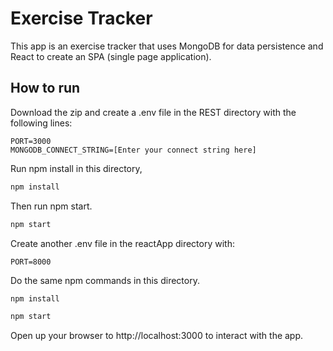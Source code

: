 # Exercise Tracker
This app is an exercise tracker that uses MongoDB for data persistence and React to create an SPA (single page application).

## How to run
Download the zip and create a .env file in the REST directory with the following lines:

```env
PORT=3000
MONGODB_CONNECT_STRING=[Enter your connect string here]
```

Run npm install in this directory,

```bash
npm install
```

Then run npm start.

```bash
npm start
```

Create another .env file in the reactApp directory with:

```env
PORT=8000
```

Do the same npm commands in this directory.

```bash
npm install
```
```bash
npm start
```

Open up your browser to http://localhost:3000 to interact with the app.
